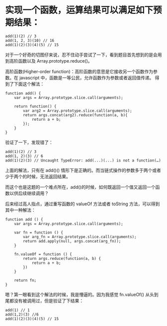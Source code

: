 # 实现一个函数，运算结果可以满足如下预期结果：
```
add(1)(2) // 3
add(1, 2, 3)(10) // 16
add(1)(2)(3)(4)(5) // 15
```
对于一个好奇的切图仔来说，忍不住动手尝试了一下，看到题目首先想到的是会用到高阶函数以及 Array.prototype.reduce()。

高阶函数(Higher-order function)：高阶函数的意思是它接收另一个函数作为参数。在 javascript 中，函数是一等公民，允许函数作为参数或者返回值传递。
得到了下面这个解法：
```
function add() {
    var args = Array.prototype.slice.call(arguments);
 
    return function() {
        var arg2 = Array.prototype.slice.call(arguments);
        return args.concat(arg2).reduce(function(a, b){
            return a + b;
        });
    }
}
```
验证了一下，发现错了：
```
add(1)(2) // 3
add(1, 2)(3) // 6
add(1)(2)(3) // Uncaught TypeError: add(...)(...) is not a function(…)
```
上面的解法，只有在 add()() 情形下是正确的。而当链式操作的参数多于两个或者少于两个的时候，无法返回结果。

而这个也是这题的一个难点所在，add()的时候，如何既返回一个值又返回一个函数以供后续继续调用？

后来经过高人指点，通过重写函数的 valueOf 方法或者 toString 方法，可以得到其中一种解法：
```
function add () {
    var args = Array.prototype.slice.call(arguments);
 
    var fn = function () {
        var arg_fn = Array.prototype.slice.call(arguments);
        return add.apply(null, args.concat(arg_fn));
    }
 
    fn.valueOf = function () {
        return args.reduce(function(a, b) {
            return a + b;
        })
    }
 
    return fn;
}
```
嗯？第一眼看到这个解法的时候，我是懵逼的。因为我感觉 fn.valueOf() 从头到尾都没有被调用过，但是验证了下结果：
```
add(1) // 1
add(1,2)(3) //6
add(1)(2)(3)(4)(5) // 15
```